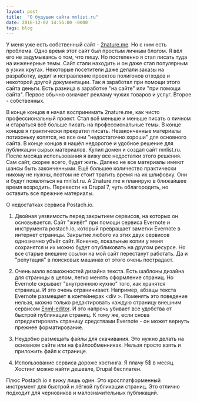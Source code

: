 ```yaml
---
layout: post
title:  "О будущем сайта mnlist.ru"
date: 2016-12-02 14:56:00 -0000
tags: blog
---
```


У меня уже есть собственный сайт - [2nature.me](http://2nature.me). Но с ним есть проблема. Одно время этот сайт был простым личным блогом. Я вёл его не задумываясь о том, что пишу. Но постепенно я стал писать туда на инженерные темы. Сайт стали находить и он даже стал популярным в узких кругах. Некоторые посетители даже делали заказы на разработку, аудит и исправление проектов полигонов отходов и некоторой другой документации. Так я заработал при помощи этого сайта деньги. Есть разница в заработке "на сайте" или "при помощи сайта". Первое обычно означает рекламу чужих товаров и услуг. Второе - собственных.

В конце концов я начал воспринимать 2nature.me, как чисто профессиональный проект. Стал всё меньше и меньше писать о личном и стараться всё больше писать на профессиональные темы. В конце концов я практически прекратил писать. Незаконченные материалы потихоньку копятся, но все они "недостаточно хороши" для основного сайта. В конце концов я нашёл недорогое и удобное решение для публикации сырых материалов. Купил домен и создал сайт mnlist.ru. После месяца использования я вижу все недостатки этого решения. Сам сайт, скорее всего, будет жить. Далеко не все материалы имеют шансы быть законченными. Ещё большее количество практически никому не нужны, поэтом не стоит тратить время на их шлифовку. Они и будут появляться на mnlist.ru. А 2nature.me я планирую в ближайшее время возродить. Перевести на Drupal 7, чуть облагородить, но оставить все прежние материалы.

О недостатках сервиса Postach.io. 

1. Двойная уязвимость перед закрытием сервисов, на которых он основывается. Сайт "живёт" при помощи сервиса Evernote и инструмента postach.io, который превращает заметки Evernote в интернет страницы. Закрытие любого из этих двух сервисов однозначно убъёт сайт. Конечно, локальные копии у меня сохранятся и их можно будет опубликовать на другом ресурсе. Но все старые внешние ссылки на мой сайт перестанут работать. Да и "репутация" в поисковых машинах от этого очень пострадает.

2. Очень мало возможностей дизайна текста. Есть шаблоны дизайна для страницы в целом, легко менять оформление страниц. Но Evernote скрывает "внутреннюю кухню" того, как хранятся страницы. И это очень ограничивает. Например, абзацы текста Evernote размещает в контейнерах  &#60;div &#62;. Поменять это поведение нельзя, можно только редактировать каждую страницу внешним сервисом [Enml-editor](http://enml-editor.ping13.net/). И это напрочь убивает все удобства от быстрой публикации страниц. К тому же, если снова отредактировать страницу средствами Evernote - он может вернуть прежнее форматирование.

3. Неудобно размещать файлы для скачивания. Это нужно делать на основном сайте или на файлообменниках. Нельзя просто взять и приложить файл к странице.
	
4. Использование сервиса дороже хостинга. Я плачу 5$ в месяц. Хостинг можно найти дешевле, Drupal бесплатен.

Плюс Postach.io я вижу лишь один. Это кросплатформенный инструмент для быстрой и лёгкой публикации страниц. Это отлично подходит для черновиков и малозначительных публикаций.